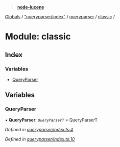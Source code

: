 > **[node-lucene](../README.md)**

[Globals](../README.md) / ["queryparser/index"](_queryparser_index_.md) / [queryparser](_queryparser_index_.queryparser.md) / [classic](_queryparser_index_.queryparser.classic.md) /

# Module: classic

## Index

### Variables

* [QueryParser](_queryparser_index_.queryparser.classic.md#queryparser)

## Variables

###  QueryParser

• **QueryParser**: *`QueryParserT`* =  QueryParserT

*Defined in [queryparser/index.ts:4](https://github.com/cancerberoSgx/node-lucene/blob/7855316/node-lucene/src/queryparser/index.ts#L4)*

*Defined in [queryparser/index.ts:10](https://github.com/cancerberoSgx/node-lucene/blob/7855316/node-lucene/src/queryparser/index.ts#L10)*